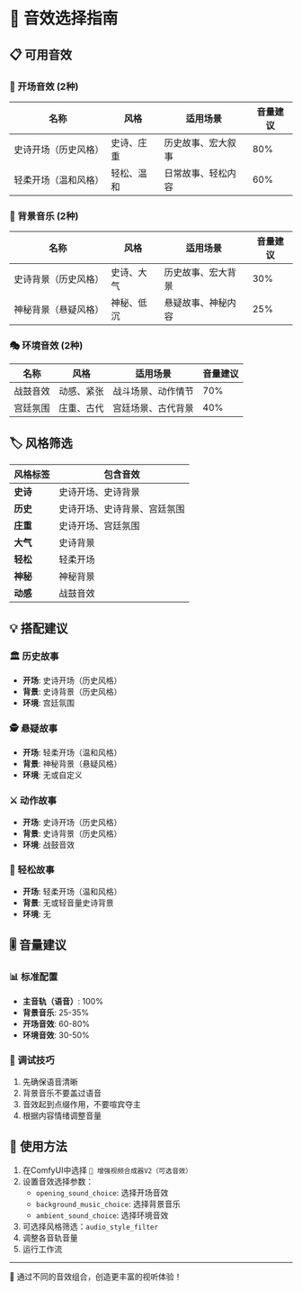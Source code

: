 # 🎵 音效选择指南

## 📋 可用音效

### 🎺 开场音效 (2种)
| 名称 | 风格 | 适用场景 | 音量建议 |
|------|------|----------|----------|
| 史诗开场（历史风格） | 史诗、庄重 | 历史故事、宏大叙事 | 80% |
| 轻柔开场（温和风格） | 轻松、温和 | 日常故事、轻松内容 | 60% |

### 🎼 背景音乐 (2种)
| 名称 | 风格 | 适用场景 | 音量建议 |
|------|------|----------|----------|
| 史诗背景（历史风格） | 史诗、大气 | 历史故事、宏大背景 | 30% |
| 神秘背景（悬疑风格） | 神秘、低沉 | 悬疑故事、神秘内容 | 25% |

### 🎭 环境音效 (2种)
| 名称 | 风格 | 适用场景 | 音量建议 |
|------|------|----------|----------|
| 战鼓音效 | 动感、紧张 | 战斗场景、动作情节 | 70% |
| 宫廷氛围 | 庄重、古代 | 宫廷场景、古代背景 | 40% |

## 🏷️ 风格筛选

| 风格标签 | 包含音效 |
|----------|----------|
| **史诗** | 史诗开场、史诗背景 |
| **历史** | 史诗开场、史诗背景、宫廷氛围 |
| **庄重** | 史诗开场、宫廷氛围 |
| **大气** | 史诗背景 |
| **轻松** | 轻柔开场 |
| **神秘** | 神秘背景 |
| **动感** | 战鼓音效 |

## 💡 搭配建议

### 🏛️ 历史故事
- **开场**: 史诗开场（历史风格）
- **背景**: 史诗背景（历史风格）
- **环境**: 宫廷氛围

### 🕵️ 悬疑故事
- **开场**: 轻柔开场（温和风格）
- **背景**: 神秘背景（悬疑风格）
- **环境**: 无或自定义

### ⚔️ 动作故事
- **开场**: 史诗开场（历史风格）
- **背景**: 史诗背景（历史风格）
- **环境**: 战鼓音效

### 🌸 轻松故事
- **开场**: 轻柔开场（温和风格）
- **背景**: 无或轻音量史诗背景
- **环境**: 无

## 🎚️ 音量建议

### 📊 标准配置
- **主音轨（语音）**: 100%
- **背景音乐**: 25-35%
- **开场音效**: 60-80%
- **环境音效**: 30-50%

### 🔧 调试技巧
1. 先确保语音清晰
2. 背景音乐不要盖过语音
3. 音效起到点缀作用，不要喧宾夺主
4. 根据内容情绪调整音量

## 🚀 使用方法

1. 在ComfyUI中选择 `🎵 增强视频合成器V2（可选音效）`
2. 设置音效选择参数：
   - `opening_sound_choice`: 选择开场音效
   - `background_music_choice`: 选择背景音乐
   - `ambient_sound_choice`: 选择环境音效
3. 可选择风格筛选：`audio_style_filter`
4. 调整各音轨音量
5. 运行工作流

---

🎵 通过不同的音效组合，创造更丰富的视听体验！